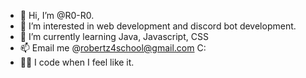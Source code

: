 - 👋 Hi, I’m @R0-R0.
- 👀 I’m interested in web development and discord bot development.
- 🌱 I’m currently learning Java, Javascript, CSS
- 📫 Email me @robertz4school@gmail.com C:
- 👨‍💻 I code when I feel like it.

<!---
R0-R0/R0-R0 is a ✨ special ✨ repository because its `README.md` (this file) appears on your GitHub profile.
You can click the Preview link to take a look at your changes.
--->
